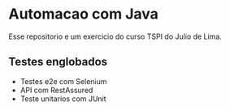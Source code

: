 # Automacao com Java

Esse repositorio e um exercicio do curso TSPI do Julio de Lima. 

## Testes englobados

- Testes e2e com Selenium
- API com RestAssured
- Teste unitarios com JUnit

